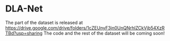 # DLA-Net
The part of the dataset is released at https://drive.google.com/drive/folders/1cZEUnyF3jn0UnQNrhlZCkVjb54XzRTBd?usp=sharing 
The code and the rest of the dataset will be coming soon!
